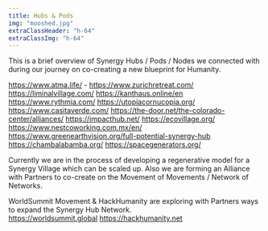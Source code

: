 ```yaml
---
title: Hubs & Pods
img: "mooshed.jpg"
extraClassHeader: "h-64"
extraClassImg: "h-64"
---
```


This is a brief overview of Synergy Hubs / Pods / Nodes we connected with during our journey on co-creating a new blueprint for Humanity. 

https://www.atma.life/ - https://www.zurichretreat.com/
https://liminalvillage.com/
https://kanthaus.online/en
https://www.rythmia.com/
https://utopiacornucopia.org/
https://www.casitaverde.com/
https://the-door.net/the-colorado-center/alliances/
https://impacthub.net/
https://ecovillage.org/
https://www.nestcoworking.com.mx/en/
https://www.greenearthvision.org/full-potential-synergy-hub
https://chambalabamba.org/
https://spacegenerators.org/

Currently we are in the process of developing a regenerative model for a Synergy Village which can be scaled up.
Also we are forming an Alliance with Partners to co-create on the Movement of Movements / Network of Networks.

WorldSummit Movement & HackHumanity are exploring with Partners ways to expand the Synergy Hub Network.  
https://worldsummit.global
https://hackhumanity.net
